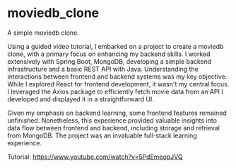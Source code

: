 # moviedb_clone
A simple moviedb clone.

Using a guided video tutorial, I embarked on a project to create a moviedb clone, with a primary focus on enhancing my backend skills. I worked extensively with Spring Boot, MongoDB,  developing a simple backend infrastructure and a basic REST API with Java. Understanding the interactions between frontend and backend systems was my key objective. While I explored React for frontend development, it wasn't my central focus. I leveraged the Axios package to efficiently fetch movie data from an API I developed and displayed it in a straightforward UI. 

Given my emphasis on backend learning, some frontend features remained unfinished. Nonetheless, this experience provided valuable insights into data flow between frontend and backend, including storage and retrieval from MongoDB. The project was an invaluable full-stack learning experience.

Tutorial: https://www.youtube.com/watch?v=5PdEmeopJVQ 
